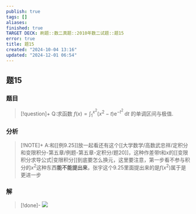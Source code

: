 ```yaml
---
publish: true
tags: []
aliases: 
finished: true
TARGET DECK: 刷题::数二真题::2010年数二试题::题15
error: true
title: 题15
created: "2024-10-04 13:16"
updated: "2024-12-01 06:54"
---
```

## 题15
### 题目
> [!question]+
> Q:求函数 $f( x)  = {\int }_{1}^{{x}^{2}}( {{x}^{2} - t}) {\mathrm{e}}^{-{t}^{2}}\mathrm{\;d}t$ 的单调区间与极值.
### 分析
> [!NOTE]+
> A:和[[例9.25]]放一起看还有这个[[大学数学/高数武忠祥/定积分和变限积分-第五章/例题-第五章-定积分/题20]]，这种作差带t和x的[[变限积分求导公式|变限积分]]到底要怎么换元，这里要注意，第一步看不参与积分的$x^{2}$这种东西**能不能提出来**，张宇这个9.25里面提出来的是$f(x^{2})$属于是更进一步
### 解
> [!done]-
> ![](https://img.hwenyi.tech/202410311701484.webp)
